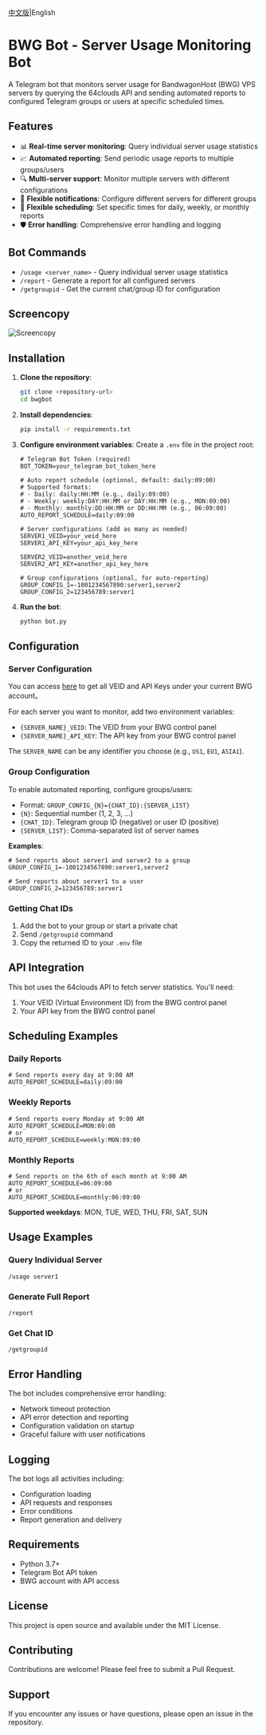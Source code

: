 [中文版](README.zh_CN.md)|English

# BWG Bot - Server Usage Monitoring Bot

A Telegram bot that monitors server usage for BandwagonHost (BWG) VPS servers by querying the 64clouds API and sending automated reports to configured Telegram groups or users at specific scheduled times.

## Features

- 📊 **Real-time server monitoring**: Query individual server usage statistics
- 📈 **Automated reporting**: Send periodic usage reports to multiple groups/users
- 🔍 **Multi-server support**: Monitor multiple servers with different configurations
- 🎯 **Flexible notifications**: Configure different servers for different groups
- 📅 **Flexible scheduling**: Set specific times for daily, weekly, or monthly reports
- 🛡️ **Error handling**: Comprehensive error handling and logging

## Bot Commands

- `/usage <server_name>` - Query individual server usage statistics
- `/report` - Generate a report for all configured servers
- `/getgroupid` - Get the current chat/group ID for configuration

## Screencopy

![Screencopy](screencopy.png)

## Installation

1. **Clone the repository**:
   ```bash
   git clone <repository-url>
   cd bwgbot
   ```

2. **Install dependencies**:
   ```bash
   pip install -r requirements.txt
   ```

3. **Configure environment variables**:
   Create a `.env` file in the project root:
   ```env
   # Telegram Bot Token (required)
   BOT_TOKEN=your_telegram_bot_token_here
   
   # Auto report schedule (optional, default: daily:09:00)
   # Supported formats:
   # - Daily: daily:HH:MM (e.g., daily:09:00)
   # - Weekly: weekly:DAY:HH:MM or DAY:HH:MM (e.g., MON:09:00)
   # - Monthly: monthly:DD:HH:MM or DD:HH:MM (e.g., 06:09:00)
   AUTO_REPORT_SCHEDULE=daily:09:00
   
   # Server configurations (add as many as needed)
   SERVER1_VEID=your_veid_here
   SERVER1_API_KEY=your_api_key_here
   
   SERVER2_VEID=another_veid_here
   SERVER2_API_KEY=another_api_key_here
   
   # Group configurations (optional, for auto-reporting)
   GROUP_CONFIG_1=-1001234567890:server1,server2
   GROUP_CONFIG_2=123456789:server1
   ```

4. **Run the bot**:
   ```bash
   python bot.py
   ```

## Configuration

### Server Configuration

You can access [here](https://bandwagonhost.com/whmcsExportServiceInfoCsv.php) to get all VEID and API Keys under your current BWG account。

For each server you want to monitor, add two environment variables:
- `{SERVER_NAME}_VEID`: The VEID from your BWG control panel
- `{SERVER_NAME}_API_KEY`: The API key from your BWG control panel

The `SERVER_NAME` can be any identifier you choose (e.g., `US1`, `EU1`, `ASIA1`).

### Group Configuration

To enable automated reporting, configure groups/users:
- Format: `GROUP_CONFIG_{N}={CHAT_ID}:{SERVER_LIST}`
- `{N}`: Sequential number (1, 2, 3, ...)
- `{CHAT_ID}`: Telegram group ID (negative) or user ID (positive)
- `{SERVER_LIST}`: Comma-separated list of server names

**Examples**:
```env
# Send reports about server1 and server2 to a group
GROUP_CONFIG_1=-1001234567890:server1,server2

# Send reports about server1 to a user
GROUP_CONFIG_2=123456789:server1
```

### Getting Chat IDs

1. Add the bot to your group or start a private chat
2. Send `/getgroupid` command
3. Copy the returned ID to your `.env` file

## API Integration

This bot uses the 64clouds API to fetch server statistics. You'll need:
1. Your VEID (Virtual Environment ID) from the BWG control panel
2. Your API key from the BWG control panel

## Scheduling Examples

### Daily Reports
```env
# Send reports every day at 9:00 AM
AUTO_REPORT_SCHEDULE=daily:09:00
```

### Weekly Reports
```env
# Send reports every Monday at 9:00 AM
AUTO_REPORT_SCHEDULE=MON:09:00
# or
AUTO_REPORT_SCHEDULE=weekly:MON:09:00
```

### Monthly Reports
```env
# Send reports on the 6th of each month at 9:00 AM
AUTO_REPORT_SCHEDULE=06:09:00
# or
AUTO_REPORT_SCHEDULE=monthly:06:09:00
```

**Supported weekdays**: MON, TUE, WED, THU, FRI, SAT, SUN

## Usage Examples

### Query Individual Server
```
/usage server1
```

### Generate Full Report
```
/report
```

### Get Chat ID
```
/getgroupid
```

## Error Handling

The bot includes comprehensive error handling:
- Network timeout protection
- API error detection and reporting
- Configuration validation on startup
- Graceful failure with user notifications

## Logging

The bot logs all activities including:
- Configuration loading
- API requests and responses
- Error conditions
- Report generation and delivery

## Requirements

- Python 3.7+
- Telegram Bot API token
- BWG account with API access

## License

This project is open source and available under the MIT License.

## Contributing

Contributions are welcome! Please feel free to submit a Pull Request.

## Support

If you encounter any issues or have questions, please open an issue in the repository.